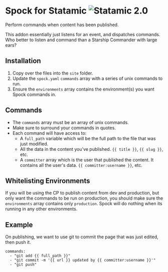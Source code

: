 # Spock for Statamic ![Statamic 2.0](https://img.shields.io/badge/statamic-2.0-blue.svg?style=flat-square)

Perform commands when content has been published.

This addon essentially just listens for an event, and dispatches commands. Who better to listen and command than a Starship Commander with large ears?

## Installation
1. Copy over the files into the `site` folder.
2. Update the `spock.yaml` `commands` array with a series of unix commands to run.
3. Ensure the `environments` array contains the environment(s) you want Spock commands in.

## Commands
- The `commands` array must be an array of unix commands.
- Make sure to surround your commands in quotes.
- Each command will have access to:
  - A `full_path` variable which will be the full path to the file that was just modified.
  - All the data in the content you've published. `{{ title }}`, `{{ slug }}`, etc.
  - A `committer` array which is the user that published the content. It contains all the user's data. `{{ committer:username }}`, etc.

## Whitelisting Environments
If you will be using the CP to publish content from dev and production, but only want the commands to be run on
production, you should make sure the `environments` array contains only `production`. Spock will do nothing
when its running in any other environments.

## Example
On publishing, we want to use git to commit the page that was just edited, then push it.

```
commands:
  - "git add {{ full_path }}"
  - "git commit -m '{{ url }} updated by {{ committer:username }}'"
  - "git push"
```
